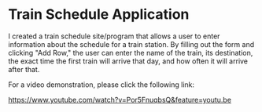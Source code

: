 # Train Schedule Application

I created a train schedule site/program that allows a user to enter information about the schedule for a train station.  By filling out the form and clicking "Add Row," the user can enter the name of the train, its destination, the exact time the first train will arrive that day, and how often it will arrive after that.  



For a video demonstration, please click the following link:

https://www.youtube.com/watch?v=Por5FnuqbsQ&feature=youtu.be